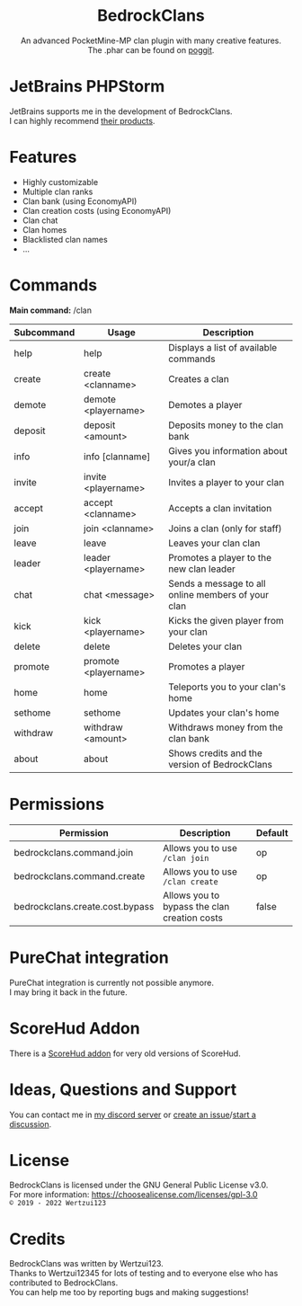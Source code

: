 <h1 align="center">BedrockClans</h1>
<p align="center">
An advanced PocketMine-MP clan plugin with many creative features.
<br>The .phar can be found on <a href="https://poggit.pmmp.io/ci/Wertzui123/BedrockClans/BedrockClans/">poggit</a>.
</p>

# JetBrains PHPStorm
JetBrains supports me in the development of BedrockClans.
<br>I can highly recommend <a href="https://jetbrains.com?from=BedrockClans">their products</a>.

# Features
* Highly customizable
* Multiple clan ranks
* Clan bank (using EconomyAPI)
* Clan creation costs (using EconomyAPI)
* Clan chat
* Clan homes
* Blacklisted clan names
* ...

# Commands
**Main command:** /clan

| Subcommand | Usage                 | Description                                        |
|------------|-----------------------|----------------------------------------------------|
| help       | help                  | Displays a list of available commands              |
| create     | create \<clanname>    | Creates a clan                                     |
| demote     | demote \<playername>  | Demotes a player                                   |
| deposit    | deposit \<amount>     | Deposits money to the clan bank                    |
| info       | info \[clanname]      | Gives you information about your/a clan            |
| invite     | invite \<playername>  | Invites a player to your clan                      |
| accept     | accept \<clanname>    | Accepts a clan invitation                          |
| join       | join \<clanname>      | Joins a clan (only for staff)                      |
| leave      | leave                 | Leaves your clan clan                              |
| leader     | leader \<playername>  | Promotes a player to the new clan leader           |
| chat       | chat \<message>       | Sends a message to all online members of your clan |
| kick       | kick \<playername>    | Kicks the given player from your clan              |
| delete     | delete                | Deletes your clan                                  |
| promote    | promote \<playername> | Promotes a player                                  |
| home       | home                  | Teleports you to your clan's home                  |
| sethome    | sethome               | Updates your clan's home                           |
| withdraw   | withdraw \<amount>    | Withdraws money from the clan bank                 |
| about      | about                 | Shows credits and the version of BedrockClans      |

# Permissions
| Permission                      | Description                                  | Default |
|---------------------------------|----------------------------------------------|---------|
| bedrockclans.command.join       | Allows you to use `/clan join`               | op      |
| bedrockclans.command.create     | Allows you to use `/clan create`             | op      |
| bedrockclans.create.cost.bypass | Allows you to bypass the clan creation costs | false   |

# PureChat integration
PureChat integration is currently not possible anymore.
<br>I may bring it back in the future.

# ScoreHud Addon
There is a <a href="https://github.com/Wertzui123/ScoreHud-Addons/blob/master/BedrockClansAddon.php">ScoreHud addon</a> for very old versions of ScoreHud.

# Ideas, Questions and Support
You can contact me in <a href="https://discord.gg/eGhZGtF">my discord server</a> or <a href="https://github.com/Wertzui123/BedrockClans/issues/new">create an issue</a>/<a href="https://github.com/Wertzui123/BedrockClans/discussions/new">start a discussion</a>.

# License
BedrockClans is licensed under the GNU General Public License v3.0.
<br>For more information: https://choosealicense.com/licenses/gpl-3.0
<br><code>© 2019 - 2022 Wertzui123</code>

# Credits
BedrockClans was written by Wertzui123.
<br>Thanks to Wertzui12345 for lots of testing and to everyone else who has contributed to BedrockClans.
<br>You can help me too by reporting bugs and making suggestions!
